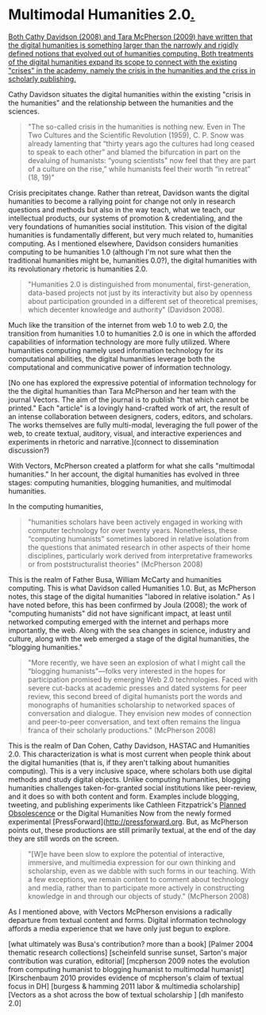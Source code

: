 # Multimodal Humanities 2.0<a href="/mcburton/writing/tree/master/chapter-one/#multimodal-intro" name="multimodal-intro" >.</a>

<a href="/mcburton/writing/tree/master/chapter-one/#multimodal-intro" name="multimodal-intro" >
Both Cathy Davidson (2008) and Tara McPherson (2009) have written that the digital humanities is something larger than the narrowly and rigidly defined notions that evolved out of humanities computing. Both treatments of the digital humanities expand its scope to connect with the existing "crises" in the academy, namely the crisis in the humanities and the criss in scholarly publishing. 
</a>

Cathy Davidson situates the digital humanities within the existing "crisis in the humanities" and the relationship between the humanities and the sciences. 

> "The so-called crisis in the humanities is nothing new. Even in The Two Cultures and the Scientific Revolution (1959), C. P. Snow was already lamenting that “thirty years ago the cultures had long ceased to speak to each other” and blamed the bifurcation in part on the devaluing of humanists: “young scientists" now feel that they are part of a culture on the rise,” while humanists feel their worth “in retreat” (18, 19)"

Crisis precipitates change. Rather than retreat, Davidson wants the digital humanities to become a rallying point for change not only in research questions and methods but also in the way teach, what we teach, our intellectual products, our systems of promotion & credentialing, and the very foundations of humanities social institution. This vision of the digital humanities is fundamentally different, but very much related to, humanities computing. As I mentioned elsewhere, Davidson considers humanities computing to be humanities 1.0 (although I'm not sure what then the traditional humanities might be, humanities 0.0?), the digital humanities with its revolutionary rhetoric is humanities 2.0.

>"Humanities 2.0 is distinguished from monumental, first-generation, data-based projects not just by its interactivity but also by openness about participation grounded in a different set of theoretical premises, which decenter knowledge and authority" (Davidson 2008).

Much like the transition of the internet from web 1.0 to web 2.0, the transition from humanities 1.0 to humanities 2.0 is one in which the afforded capabilities of information technology are more fully utilized. Where humanities computing namely used information technology for its computational abilities, the digital humanities leverage both the computational and communicative power of information  technology.

[No one has explored the expressive potential of information technology for the the digital humanities than Tara McPherson and her team with the journal Vectors. The aim of the journal is to publish "that which cannot be printed." Each "article" is a lovingly hand-crafted work of art, the result of an intense collaboration between designers, coders, editors, and scholars. The works themselves are fully multi-modal, leveraging the full power of the web, to create textual, auditory, visual, and interactive experiences and experiments in rhetoric and narrative.](connect to dissemination discussion?)

With Vectors, McPherson created a platform for what she calls "multimodal humanities." In her account, the digital humanities has evolved in three stages: computing humanities, blogging humanities, and multimodal humanities.

In the computing humanities,
> "humanities scholars have been actively engaged in working with computer technology for over twenty years. Nonetheless, these “computing humanists” sometimes labored in relative isolation from the questions that animated research in other aspects of their home disciplines, particularly work derived from interpretative frameworks or from poststructuralist theories" (McPherson 2008)

This is the realm of Father Busa, William McCarty and humanities computing. This is what Davidson called Humanities 1.0. But, as McPherson notes, this stage of the digital humanities "labored in relative isolation." As I have noted before, this has been confirmed by Joula (2008); the work of "computing humanists" did not have significant impact, at least until networked computing emerged with the internet and perhaps more importantly, the web. Along with the sea changes in science, industry and culture, along with the web emerged a stage of the digital humanities, the "blogging humanities." 

> "More recently, we have seen an explosion of what I might call the “blogging humanists”—folks very interested in the hopes for participation promised by emerging Web 2.0 technologies. Faced with severe cut-backs at academic presses and dated systems for peer review, this second breed of digital humanists port the words and monographs of humanities scholarship to networked spaces of conversation and dialogue. They envision new modes of connection and peer-to-peer conversation, and text often remains the lingua franca of their scholarly productions." (McPherson 2008)

This is the realm of Dan Cohen, Cathy Davidson, HASTAC and Humanities 2.0. This characterization is what is most current when people think about the digital humanities (that is, if they aren't talking about humanities computing). This is a very inclusive space, where scholars both use digital methods and study digital objects. Unlike computing humanities, blogging humanities challenges taken-for-granted social institutions like peer-review, and it does so with both content and form. Examples include blogging, tweeting, and publishing experiments like Cathleen Fitzpatrick's [Planned Obsolescence](http://mediacommons.futureofthebook.org/mcpress/plannedobsolescence/) or the Digital Humanities Now from the newly formed experimental [PressForward](http://pressforward.org. But, as McPherson points out, these productions are still primarily textual, at the end of the day they are still words on the screen. 
>"[W]e have been slow to explore the potential of interactive, immersive, and multimedia expression for our own thinking and scholarship, even as we dabble with such forms in our teaching. With a few exceptions, we remain content to comment about technology and media, rather than to participate more actively in constructing knowledge in and through our objects of study." (McPherson 2008)

As I mentioned above, with Vectors McPherson envisions a radically departure from textual content and forms. Digital information technology affords a media experience that we have only just begun to explore. 



[what ultimately was Busa's contribution? more than a book]
[Palmer 2004 thematic research collections]
[scheinfeld sunrise sunset, Sarton's major contribution was curation, editorial]
[mcpherson 2009 notes the evolution from computing humanist to blogging humanist to multimodal humanist]
[Kirschenbaum 2010 provides evidence of mcpherson's claim of  textual focus in DH]
[burgess & hamming 2011 labor & multimedia scholarship]
[Vectors as a shot across the bow of textual scholarship ]
[dh manifesto 2.0]